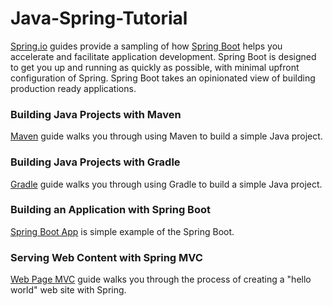 # Java-Spring-Tutorial
[Spring.io](https://spring.io/guides) guides provide a sampling of how [Spring Boot](https://github.com/spring-projects/spring-boot) helps you accelerate and facilitate application development.
Spring Boot is designed to get you up and running as quickly as possible, with minimal upfront configuration of Spring. Spring Boot takes an opinionated view of building production ready applications.
### Building Java Projects with Maven
[Maven](https://spring.io/guides/gs/maven/) guide walks you through using Maven to build a simple Java project.

### Building Java Projects with Gradle
[Gradle](https://spring.io/guides/gs/gradle/) guide walks you through using Gradle to build a simple Java project.

### Building an Application with Spring Boot
[Spring Boot App](https://spring.io/guides/gs/spring-boot/) is simple example of the Spring Boot.

### Serving Web Content with Spring MVC
[Web Page MVC](https://spring.io/guides/gs/serving-web-content/) guide walks you through the process of creating a "hello world" web site with Spring.
